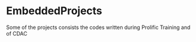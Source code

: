 # EmbeddedProjects
Some of the projects consists the codes written during Prolific Training and of CDAC
